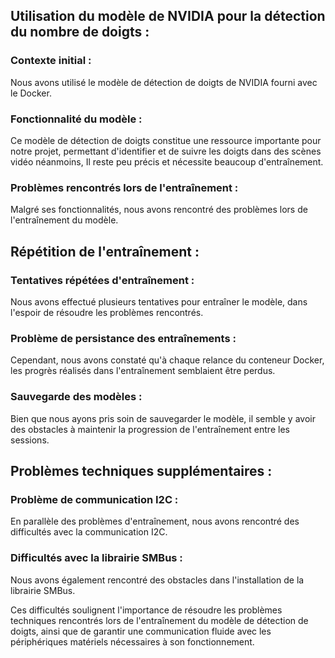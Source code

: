 ## Utilisation du modèle de NVIDIA pour la détection du nombre de doigts :

### Contexte initial : 

Nous avons utilisé le modèle de détection de doigts de NVIDIA fourni avec le Docker.

### Fonctionnalité du modèle : 

Ce modèle de détection de doigts constitue une ressource importante pour notre projet, permettant d'identifier et de suivre les doigts dans des scènes vidéo néanmoins, Il reste peu précis et nécessite beaucoup d'entraînement.

### Problèmes rencontrés lors de l'entraînement :

Malgré ses fonctionnalités, nous avons rencontré des problèmes lors de l'entraînement du modèle.


## Répétition de l'entraînement :

### Tentatives répétées d'entraînement : 

Nous avons effectué plusieurs tentatives pour entraîner le modèle, dans l'espoir de résoudre les problèmes rencontrés.

### Problème de persistance des entraînements : 

Cependant, nous avons constaté qu'à chaque relance du conteneur Docker, les progrès réalisés dans l'entraînement semblaient être perdus.

### Sauvegarde des modèles : 

Bien que nous ayons pris soin de sauvegarder le modèle, il semble y avoir des obstacles à maintenir la progression de l'entraînement entre les sessions.


## Problèmes techniques supplémentaires :

### Problème de communication I2C : 

En parallèle des problèmes d'entraînement, nous avons rencontré des difficultés avec la communication I2C.

### Difficultés avec la librairie SMBus : 

Nous avons également rencontré des obstacles dans l'installation de la librairie SMBus.

Ces difficultés soulignent l'importance de résoudre les problèmes techniques rencontrés lors de l'entraînement du modèle de détection de doigts, ainsi que de garantir une communication fluide avec les périphériques matériels nécessaires à son fonctionnement.
